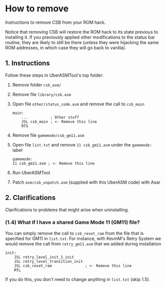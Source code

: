 # How to remove

Instructions to remove CSB from your ROM hack.

Notice that removing CSB will restore the ROM hack to its state previous to
installing it. If you previously applied other modifications to the status bar
routine, they are likely to still be there (unless they were hijacking the same
ROM addresses, in which case they will go back to vanilla).

## 1. Instructions

Follow these steps in UberASMTool's top folder:

1. Remove folder `csb_asm/`
2. Remove file `library/csb.asm`
3. Open file `other/status_code.asm` and remove the call to `csb_main`

   ```asar
   main:
       ...          ; Other stuff
       JSL csb_main ; <- Remove this line
       RTS
   ```

4. Remove file `gamemode/csb_gm11.asm`
5. Open file `list.txt` and remove `11 csb_gm11.asm` under the `gamemode:` label

   ```uberasm
   gamemode:
   11 csb_gm11.asm ; <- Remove this line
   ```

6. Run UberASMTool
7. Patch `asm/csb_unpatch.asm` (supplied with this UberASM code) with Asar

## 2. Clarifications

Clarifications to problems that might arise when uninstalling.

### (1.4) What if I have a shared Game Mode 11 (GM11) file?

You can simply remove the call to `csb_reset_ram` from the file that is
specified for GM11 in `list.txt`. For instance, with KevinM's Retry System we
would remove the call from `retry_gm11.asm` that we added during installation

```asar
init:
    JSL retry_level_init_1_init
    JSL retry_level_transition_init
    JSL csb_reset_ram               ; <- Remove this line
    RTL
```

If you do this, you don't need to change anything in `list.txt` (skip 1.5).
